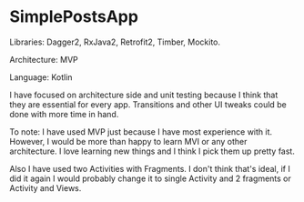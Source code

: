 # SimplePostsApp
Libraries: Dagger2, RxJava2, Retrofit2, Timber, Mockito.

Architecture: MVP

Language: Kotlin

I have focused on architecture side and unit testing because I think that they are essential for every app. Transitions and other UI tweaks could be done with more time in hand. 

To note: 
I have used MVP just because I have most experience with it. However, I would be more than happy to learn MVI or any other architecture. I love learning new things and I think I pick them up pretty fast. 

Also I have used two Activities with Fragments. I don't think that's ideal, if I did it again I would probably change it to single Activity and 2 fragments or Activity and Views.
